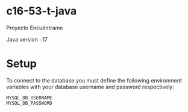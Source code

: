 # c16-53-t-java

Proyecto Encuéntrame

Java version : 17 

# Setup

To connect to the database you must define the following environment variables with your database username and password respectively:

```
MYSQL_DB_USERNAME
MYSQL_DB_PASSWORD
```


